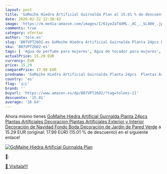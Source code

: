 ```yaml
---
layout: post
title: 'GoMaihe Hiedra Artificial Guirnalda Plan al 15.01 % de descuento'
date: 2020-02-22 12:38:42
image: 'https://m.media-amazon.com/images/I/61yeZaT4dML._AC_._SL400_.jpg'
comments: true
category: ofertas
author: 'tole.es'
slug: 'B07VPT26D2-es GoMaihe Hiedra Artificial Guirnalda Planta 24pcs Plantas...'
sku: 'B07VPT26D2-es'
tags: [ 'Agua de perfume para mujeres','Agua de tocador para mujeres','Almacenaje de adornos festivos','Almacenamiento y organización','Belleza','Fragancias para mujeres','Hogar y cocina','Juguetes','Juguetes electrónicos','Juguetes y juegos','Perfumes y fragancias','Productos para el cuidado de la piel','Sets y juegos para el cuidado de la piel','Videojuegos para niños','navidad', ]
actualPrice: 15.29 EUR
currency: EUR
price: 15.29
comparePrice: 17.99 EUR
prodname: 'GoMaihe Hiedra Artificial Guirnalda Planta 24pcs  Plantas Artificiales Decoracion  Plantas Artificiales Exterior y Interior  Decoración de Navidad Fondo Boda Decoración de Jardín de Pared  Verde'
country: 'es'
flag: '🇪🇸'
brand: ''
buyurl: 'https://www.amazon.es/dp/B07VPT26D2/?tag=tolees-21'
descuento: '15.01'
average: '16.64'
---
```


Ahora mismo tienes [GoMaihe Hiedra Artificial Guirnalda Planta 24pcs  Plantas Artificiales Decoracion  Plantas Artificiales Exterior y Interior  Decoración de Navidad Fondo Boda Decoración de Jardín de Pared  Verde](https://www.amazon.es/dp/B07VPT26D2/?tag=tolees-21) a 15.29 EUR (original: 17.99 EUR) (15.01 %  de descuento) en el siguiente enlace!

[![GoMaihe Hiedra Artificial Guirnalda Plan](https://m.media-amazon.com/images/I/61yeZaT4dML._AC_._SL400_.jpg)](https://www.amazon.es/dp/B07VPT26D2/?tag=tolees-21)

🔎:


[🛒 Visítala!!!](https://www.amazon.es/dp/B07VPT26D2/?tag=tolees-21)
